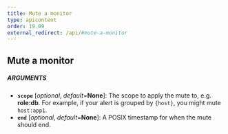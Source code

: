 ```yaml
---
title: Mute a monitor
type: apicontent
order: 19.09
external_redirect: /api/#mute-a-monitor
---
```


## Mute a monitor

##### ARGUMENTS
* **`scope`** [*optional*, *default*=**None**]:
    The scope to apply the mute to, e.g. **role:db**.
    For example, if your alert is grouped by `{host}`, you might mute `host:app1`.
* **`end`** [*optional*, *default*=**None**]:
    A POSIX timestamp for when the mute should end.
